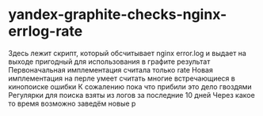# yandex-graphite-checks-nginx-errlog-rate
Здесь лежит скрипт, который обсчитывает nginx error.log и выдает на выходе пригодный для использования в графите результат
Первоначальная имплементация считала только rate
Новая имплементация на перле умеет считать многие встречающиеся в кинопоиске ошибки
К сожалению пока что прибили это дело гвоздями
Регулярки для поиска взяты из логов за последние 10 дней
Через какое то время возможно заведём новые р
